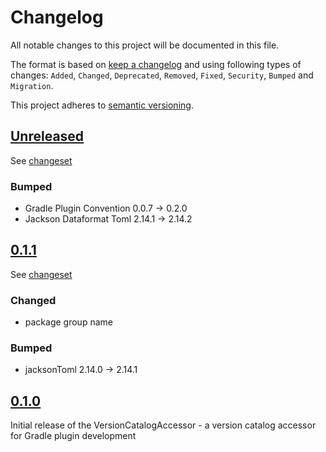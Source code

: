 # Changelog

All notable changes to this project will be documented in this file.

The format is based on [keep a changelog](http://keepachangelog.com/en/1.0.0/) and using following
types of changes: `Added`, `Changed`, `Deprecated`, `Removed`, `Fixed`, `Security`, `Bumped` and `Migration`.

This project adheres to [semantic versioning](http://semver.org/spec/v2.0.0.html).

## [Unreleased](https://github.com/bitfunk/gradle-plugins/releases/latest)

See [changeset](https://github.com/bitfunk/gradle-plugins/compare/plugin-dev-version-catalog-accessor@v0.1.0...main)

### Bumped

- Gradle Plugin Convention 0.0.7 -> 0.2.0
- Jackson Dataformat Toml 2.14.1 -> 2.14.2

## [0.1.1](https://github.com/bitfunk/gradle-plugins/releases/tag/plugin-dev-version-catalog-accessor@v0.1.1)

See [changeset](https://github.com/bitfunk/gradle-plugins/compare/plugin-dev-version-catalog-accessor@v0.1.0...plugin-dev-version-catalog-accessor@v0.1.1)

### Changed

- package group name

### Bumped

- jacksonToml 2.14.0 -> 2.14.1

## [0.1.0](https://github.com/bitfunk/gradle-plugins/releases/tag/plugin-dev-version-catalog-accessor@v0.1.0)

Initial release of the VersionCatalogAccessor - a version catalog accessor for Gradle plugin development
